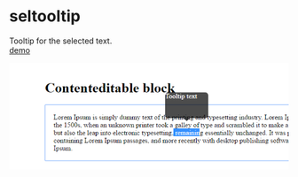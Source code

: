 # seltooltip
Tooltip for the selected text.  
[demo](https://reslear.github.io/demo/seltooltip/previev.html)  

![ScreenShot](https://raw.githubusercontent.com/reslear/seltooltip/master/screens/Снимок.PNG)
